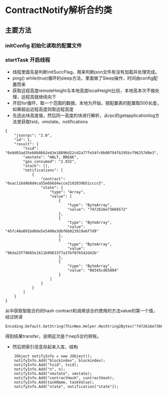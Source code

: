 # ContractNotify解析合约类
## 主要方法
### initConfig 初始化读取的配置文件
### startTask 开启线程
* 线程里面先是判断initSuccFlag，用来判断json文件有没有加载并处理完成。
* ping() while(true)循环的sleep方法，里面做了Sleep操作，时间由config配置而来
* 获取远程高度remoteHeight与本地高度localHeight比较，本地高本次不做处理，远程高就继续向下
* 开启for循环，取一个范围的数据，本地为开始，按配置表的配置取500长度，如果超出远程高度则取远程高度
* 先选出块高度值，然后同一高度的块进行解析，从rpc的getapplicationlog方法里获取txid，vmstate，notifications
```
{
    "jsonrpc": "2.0",
    "id": 1,
    "result": {
        "txid": "0x0d03ad35eb8b0bb2e43e18896d22cd2a77fe54fc0b00794fb295bcf96257d0e3",
        "vmstate": "HALT, BREAK",
        "gas_consumed": "2.932",
        "stack": [],
        "notifications": [
            {
                "contract": "0xac116d4b8d4ca55e6b6d4ecce2192039b51cccc5",
                "state": {
                    "type": "Array",
                    "value": [
                        {
                            "type": "ByteArray",
                            "value": "7472616e73666572"
                        },
                        {
                            "type": "ByteArray",
                            "value": "45fc40a091bd0de5e5408e3dbf6b023919a6f7d9"
                        },
                        {
                            "type": "ByteArray",
                            "value": "96da23f79685e1611b99633f7a37bf07b542d42b"
                        },
                        {
                            "type": "ByteArray",
                            "value": "00345cd65804"
                        }
                    ]
                }
            }
        ]
    }
}
```
从中获取智能合约的hash contract和调用该合约使用的方法value的第一个值，经过转译
```
Encoding.Default.GetString(ThinNeo.Helper.HexString2Bytes("7472616e73666572"))
```
得到结果transfer，说明这次是个nep5合约转账。
* 然后把索引信息存起来入库，结构
```
    JObject notifyInfo = new JObject();
    notifyInfo.Add("blockindex", blockindex);
    notifyInfo.Add("txid", txid);
    notifyInfo.Add("n", n);
    notifyInfo.Add("vmstate", vmstate);
    notifyInfo.Add("contractHash", contractHash);
    notifyInfo.Add(taskName, taskValue);
    notifyInfo.Add("state", notification["state"]);
```